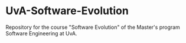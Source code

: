 # UvA-Software-Evolution
Repository for the course "Software Evolution" of the Master's program Software Engineering at UvA.
